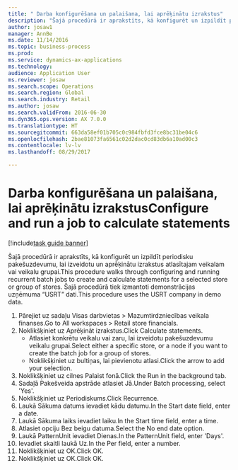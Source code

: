 ```yaml
--- 
title: " Darba konfigurēšana un palaišana, lai aprēķinātu izrakstus"
description: "Šajā procedūrā ir aprakstīts, kā konfigurēt un izpildīt periodisku pakešuzdevumu, lai izveidotu un aprēķinātu izrakstus atlasītajam veikalam vai veikalu grupai."
author: josaw1
manager: AnnBe
ms.date: 11/14/2016
ms.topic: business-process
ms.prod: 
ms.service: dynamics-ax-applications
ms.technology: 
audience: Application User
ms.reviewer: josaw
ms.search.scope: Operations
ms.search.region: Global
ms.search.industry: Retail
ms.author: josaw
ms.search.validFrom: 2016-06-30
ms.dyn365.ops.version: AX 7.0.0
ms.translationtype: HT
ms.sourcegitcommit: 663da58ef01b705c0c984fbfd3fce8bc31be04c6
ms.openlocfilehash: 2bae81073fa6561c02d2dac0cd83db6a10ad00c3
ms.contentlocale: lv-lv
ms.lasthandoff: 08/29/2017

---
```

# <a name="configure-and-run-a-job-to-calculate-statements"></a><span data-ttu-id="fa881-103"> Darba konfigurēšana un palaišana, lai aprēķinātu izrakstus</span><span class="sxs-lookup"><span data-stu-id="fa881-103">Configure and run a job to calculate statements</span></span>

[!include[task guide banner](../includes/task-guide-banner.md)]

<span data-ttu-id="fa881-104">Šajā procedūrā ir aprakstīts, kā konfigurēt un izpildīt periodisku pakešuzdevumu, lai izveidotu un aprēķinātu izrakstus atlasītajam veikalam vai veikalu grupai.</span><span class="sxs-lookup"><span data-stu-id="fa881-104">This procedure walks through configuring and running recurrent batch jobs to create and calculate statements for a selected store or group of stores.</span></span> <span data-ttu-id="fa881-105">Šajā procedūrā tiek izmantoti demonstrācijas uzņēmuma “USRT” dati.</span><span class="sxs-lookup"><span data-stu-id="fa881-105">This procedure uses the USRT company in demo data.</span></span>

1. <span data-ttu-id="fa881-106">Pārejiet uz sadaļu Visas darbvietas > Mazumtirdzniecības veikala finanses.</span><span class="sxs-lookup"><span data-stu-id="fa881-106">Go to All workspaces > Retail store financials.</span></span>
2. <span data-ttu-id="fa881-107">Noklikšķiniet uz Aprēķināt izrakstus.</span><span class="sxs-lookup"><span data-stu-id="fa881-107">Click Calculate statements.</span></span>
    * <span data-ttu-id="fa881-108">Atlasiet konkrētu veikalu vai zaru, lai izveidotu pakešuzdevumu veikalu grupai.</span><span class="sxs-lookup"><span data-stu-id="fa881-108">Select either a specific store, or a node if you want to create the batch job for a group of stores.</span></span>  
    * <span data-ttu-id="fa881-109">Noklikšķiniet uz bultiņas, lai pievienotu atlasi.</span><span class="sxs-lookup"><span data-stu-id="fa881-109">Click the arrow to add your selection.</span></span>  
3. <span data-ttu-id="fa881-110">Noklikšķiniet uz cilnes Palaist fonā.</span><span class="sxs-lookup"><span data-stu-id="fa881-110">Click the Run in the background tab.</span></span>
4. <span data-ttu-id="fa881-111">Sadaļā Pakešveida apstrāde atlasiet Jā.</span><span class="sxs-lookup"><span data-stu-id="fa881-111">Under Batch processing, select 'Yes'.</span></span>
5. <span data-ttu-id="fa881-112">Noklikšķiniet uz Periodiskums.</span><span class="sxs-lookup"><span data-stu-id="fa881-112">Click Recurrence.</span></span>
6. <span data-ttu-id="fa881-113">Laukā Sākuma datums ievadiet kādu datumu.</span><span class="sxs-lookup"><span data-stu-id="fa881-113">In the Start date field, enter a date.</span></span>
7. <span data-ttu-id="fa881-114">Laukā Sākuma laiks ievadiet laiku.</span><span class="sxs-lookup"><span data-stu-id="fa881-114">In the Start time field, enter a time.</span></span>
8. <span data-ttu-id="fa881-115">Atlasiet opciju Bez beigu datuma.</span><span class="sxs-lookup"><span data-stu-id="fa881-115">Select the No end date option.</span></span>
9. <span data-ttu-id="fa881-116">Laukā PatternUnit ievadiet Dienas.</span><span class="sxs-lookup"><span data-stu-id="fa881-116">In the PatternUnit field, enter 'Days'.</span></span>
10. <span data-ttu-id="fa881-117">Ievadiet skaitli laukā Uz.</span><span class="sxs-lookup"><span data-stu-id="fa881-117">In the Per field, enter a number.</span></span>
11. <span data-ttu-id="fa881-118">Noklikšķiniet uz OK.</span><span class="sxs-lookup"><span data-stu-id="fa881-118">Click OK.</span></span>
12. <span data-ttu-id="fa881-119">Noklikšķiniet uz OK.</span><span class="sxs-lookup"><span data-stu-id="fa881-119">Click OK.</span></span>


